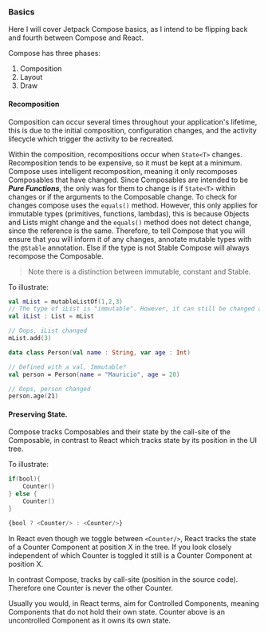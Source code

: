 ### Basics
Here I will cover Jetpack Compose basics, as I intend to be flipping back and fourth between Compose and React.

Compose has three phases:
1. Composition
2. Layout
3. Draw

#### Recomposition

Composition can occur several times throughout your application's lifetime, this is due to the initial composition, 
configuration changes, and the activity lifecycle which trigger the activity to be recreated.

Within the composition, recompositions occur when `State<T>` changes. Recomposition tends to be expensive, so it must 
be kept at a minimum. Compose uses intelligent recomposition, meaning it only recomposes Composables that have changed.
Since Composables are intended to be ***Pure Functions***, the only was for them to change is if `State<T>` within changes
or if the arguments to the Composable change. To check for changes compose uses the `equals()` method. However, this only 
applies for immutable types (primitives, functions, lambdas), this is because Objects and Lists might change and the `equals()`
method does not detect change, since the reference is the same. Therefore, to tell Compose that you will ensure that 
you will inform it of any changes, annotate mutable types with the `@Stable` annotation. Else if the type is not Stable
Compose will always recompose the Composable.

> Note there is a distinction between immutable, constant and Stable.

To illustrate:
```kotlin
val mList = mutableListOf(1,2,3)
// The type of iList is "immutable". However, it can still be changed as it refers to mList which is mutable.
val iList : List = mList

// Oops, iList changed
mList.add(3)

data class Person(val name : String, var age : Int)

// Defined with a val, Immutable?
val person = Person(name = "Mauricio", age = 20)

// Oops, person changed
person.age(21)
```



#### Preserving State.

Compose tracks Composables and their state by the call-site of the Composable, in contrast to React which tracks state 
by its position in the UI tree.

To illustrate:
```kotlin
if(bool){
    Counter()
} else {
    Counter()
}
```
```javascript
{bool ? <Counter/> : <Counter/>}
```

In React even though we toggle between `<Counter/>`, React tracks the state of a Counter Component at position X in the tree.
If you look closely independent of which Counter is toggled it still is a Counter Component at position X.

In contrast Compose, tracks by call-site (position in the source code). Therefore one Counter is never the other Counter.

Usually you would, in React terms, aim for Controlled Components, meaning Components that do not hold their own state. Counter
above is an uncontrolled Component as it owns its own state.

